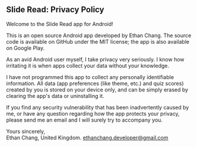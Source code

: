## Slide Read: Privacy Policy
Welcome to the Slide Read app for Android!

This is an open source Android app developed by Ethan Chang. The source code is available on GitHub under the MIT license; the app is also available on Google Play.

As an avid Android user myself, I take privacy very seriously.
I know how irritating it is when apps collect your data without your knowledge.

I have not programmed this app to collect any personally identifiable information. All data (app preferences (like theme, etc.) and quiz scores) created by you is stored on your device only, and can be simply erased by clearing the app's data or uninstalling it.

If you find any security vulnerability that has been inadvertently caused by me, or have any question regarding how the app protects your privacy, please send me an email and I will surely try to accompany you.

Yours sincerely,  
Ethan Chang,
United Kingdom.
ethanchang.developer@gmail.com
